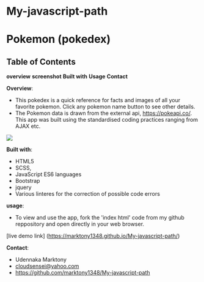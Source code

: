 # My-javascript-path
# Pokemon (pokedex)

## Table of Contents
**overview**
**screenshot**
**Built with**
**Usage**
**Contact**

**Overview**:
- This pokedex is a quick reference for facts and images of all your favorite pokemon. Click any pokemon name button to see other details.
- The Pokemon data is drawn from the external api, https://pokeapi.co/. This app was built using the standardised coding practices ranging from AJAX etc. 
<img src="C:/Users/Admin/OneDrive/Desktop/careerfoundry tasks/appscreenshot.pdf">

**Built with**:
- HTML5
- SCSS,
- JavaScript ES6 languages
- Bootstrap
- jquery
- Various linteres for the correction of possible code errors

**usage**:
- To view and use the app, fork the 'index html' code from my github reppository and  open directly in your web browser.

[live demo link]
(https://marktony1348.github.io/My-javascript-path/)


**Contact**:
- Udennaka Marktony
- cloudsensei@yahoo.com
- https://github.com/marktony1348/My-javascript-path




